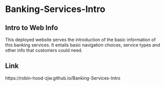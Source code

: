 # Banking-Services-Intro
<h2>Intro to Web Info</h2>
This deployed website serves the introduction of the basic information of this banking services. It entails basic navigation choices, service types and other info that customers could need.
<br />

<h2>Link</h2>
https://robin-hood-zjw.github.io/Banking-Services-Intro
